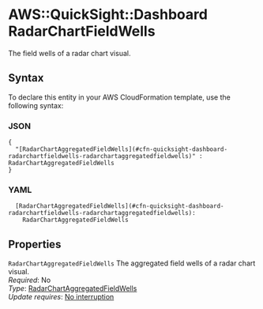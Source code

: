 # AWS::QuickSight::Dashboard RadarChartFieldWells<a name="aws-properties-quicksight-dashboard-radarchartfieldwells"></a>

The field wells of a radar chart visual\.

## Syntax<a name="aws-properties-quicksight-dashboard-radarchartfieldwells-syntax"></a>

To declare this entity in your AWS CloudFormation template, use the following syntax:

### JSON<a name="aws-properties-quicksight-dashboard-radarchartfieldwells-syntax.json"></a>

```
{
  "[RadarChartAggregatedFieldWells](#cfn-quicksight-dashboard-radarchartfieldwells-radarchartaggregatedfieldwells)" : RadarChartAggregatedFieldWells
}
```

### YAML<a name="aws-properties-quicksight-dashboard-radarchartfieldwells-syntax.yaml"></a>

```
  [RadarChartAggregatedFieldWells](#cfn-quicksight-dashboard-radarchartfieldwells-radarchartaggregatedfieldwells): 
    RadarChartAggregatedFieldWells
```

## Properties<a name="aws-properties-quicksight-dashboard-radarchartfieldwells-properties"></a>

`RadarChartAggregatedFieldWells`  <a name="cfn-quicksight-dashboard-radarchartfieldwells-radarchartaggregatedfieldwells"></a>
The aggregated field wells of a radar chart visual\.  
*Required*: No  
*Type*: [RadarChartAggregatedFieldWells](aws-properties-quicksight-dashboard-radarchartaggregatedfieldwells.md)  
*Update requires*: [No interruption](https://docs.aws.amazon.com/AWSCloudFormation/latest/UserGuide/using-cfn-updating-stacks-update-behaviors.html#update-no-interrupt)